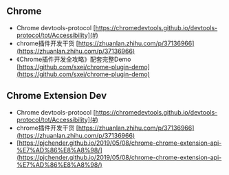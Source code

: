## Chrome

* Chrome devtools-protocol [https://chromedevtools.github.io/devtools-protocol/tot/Accessibility](#)
* chrome插件开发干货 [https://zhuanlan.zhihu.com/p/37136966](https://zhuanlan.zhihu.com/p/37136966) 
* 《Chrome插件开发全攻略》配套完整Demo [https://github.com/sxei/chrome-plugin-demo](https://github.com/sxei/chrome-plugin-demo)

## Chrome Extension Dev

* Chrome devtools-protocol [https://chromedevtools.github.io/devtools-protocol/tot/Accessibility](#)
* chrome插件开发干货 [https://zhuanlan.zhihu.com/p/37136966](https://zhuanlan.zhihu.com/p/37136966) 
* [https://pjchender.github.io/2019/05/08/chrome-chrome-extension-api-%E7%AD%86%E8%A8%98/](https://pjchender.github.io/2019/05/08/chrome-chrome-extension-api-%E7%AD%86%E8%A8%98/)



